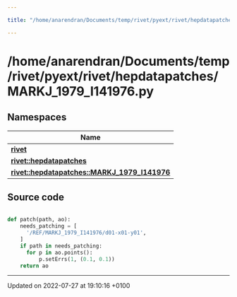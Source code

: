 ```yaml
---

title: "/home/anarendran/Documents/temp/rivet/pyext/rivet/hepdatapatches/MARKJ_1979_I141976.py"

---
```


# /home/anarendran/Documents/temp/rivet/pyext/rivet/hepdatapatches/MARKJ_1979_I141976.py



## Namespaces

| Name           |
| -------------- |
| **[rivet](http://example.org/namespaces/namespacerivet/)**  |
| **[rivet::hepdatapatches](http://example.org/namespaces/namespacerivet_1_1hepdatapatches/)**  |
| **[rivet::hepdatapatches::MARKJ_1979_I141976](http://example.org/namespaces/namespacerivet_1_1hepdatapatches_1_1markj__1979__i141976/)**  |




## Source code

```python

def patch(path, ao):
    needs_patching = [ 
      '/REF/MARKJ_1979_I141976/d01-x01-y01',
    ]
    if path in needs_patching:
      for p in ao.points():
          p.setErrs(1, (0.1, 0.1))
    return ao
```


-------------------------------

Updated on 2022-07-27 at 19:10:16 +0100
